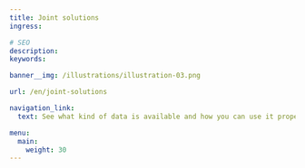 ```yaml
---
title: Joint solutions
ingress:

# SEO
description:
keywords:

banner__img: /illustrations/illustration-03.png

url: /en/joint-solutions

navigation_link:
  text: See what kind of data is available and how you can use it properly

menu:
  main:
    weight: 30
---
```

